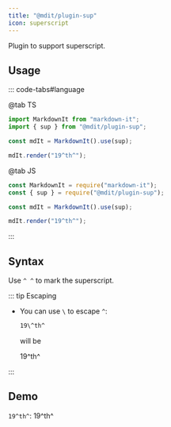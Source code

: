 ```yaml
---
title: "@mdit/plugin-sup"
icon: superscript
---
```


Plugin to support superscript.

<!-- more -->

## Usage

::: code-tabs#language

@tab TS

```ts
import MarkdownIt from "markdown-it";
import { sup } from "@mdit/plugin-sup";

const mdIt = MarkdownIt().use(sup);

mdIt.render("19^th^");
```

@tab JS

```js
const MarkdownIt = require("markdown-it");
const { sup } = require("@mdit/plugin-sup");

const mdIt = MarkdownIt().use(sup);

mdIt.render("19^th^");
```

:::

## Syntax

Use `^ ^` to mark the superscript.

::: tip Escaping

- You can use `\` to escape `^`:

  ```md
  19\^th^
  ```

  will be

  19\^th^

:::

## Demo

`19^th^`: 19^th^
